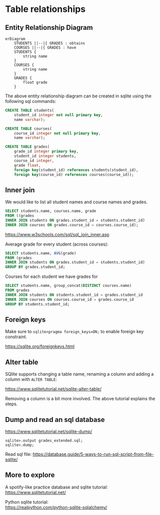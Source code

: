 # Table relationships
## Entity Relationship Diagram
```mermaid
erDiagram
    STUDENTS ||--|{ GRADES : obtains
    COURSES ||--|{ GRADES : have
    STUDENTS {
        string name
    }
    COURSES {
        string name
    }
    GRADES {
        float grade
    }

```

The above entity relationship diagram can be created in sqlite using the following sql commands:

```sql
CREATE TABLE students(
    student_id integer not null primary key, 
    name varchar);

CREATE TABLE courses(
    course_id integer not null primary key, 
    name varchar);

CREATE TABLE grades(
    grade_id integer primary key, 
    student_id integer students, 
    course_id integer, 
    grade float, 
    foreign key(student_id) references students(student_id), 
    foreign key(course_id) references courses(course_id));
```

## Inner join
We would like to list all student names and course names and grades.
```sql
SELECT students.name, courses.name, grade
FROM ((grades
INNER JOIN students ON grades.student_id = students.student_id)
INNER JOIN courses ON grades.course_id = courses.course_id);
```

https://www.w3schools.com/sql/sql_join_inner.asp


Average grade for every student (across courses):
```sql
SELECT students.name, AVG(grade)
FROM (grades
INNER JOIN students ON grades.student_id = students.student_id)
GROUP BY grades.student_id;
```

Courses for each student we have grades for
```sql
SELECT students.name, group_concat(DISTINCT courses.name)
FROM grades
INNER JOIN students ON students.student_id = grades.student_id
INNER JOIN courses ON courses.course_id = grades.course_id
GROUP BY students.student_id;
```

## Foreign keys
Make sure to `sqlite>pragma foreign_keys=ON;` to enable foreign key constraint.

https://sqlite.org/foreignkeys.html

## Alter table
SQlite supports changing a table name, renaming a column and adding a column with `ALTER TABLE`:

https://www.sqlitetutorial.net/sqlite-alter-table/

Removing a column is a bit more involved. The above tutorial explains the steps.

## Dump and read an sql database

https://www.sqlitetutorial.net/sqlite-dump/
```
sqlite>.output grades_extended.sql;
sqlite>.dump;
```

Read sql file: https://database.guide/5-ways-to-run-sql-script-from-file-sqlite/

## More to explore
A spotify-like practice database and sqlite tutorial:  
https://www.sqlitetutorial.net/

Python sqlite tutorial:  
https://realpython.com/python-sqlite-sqlalchemy/
